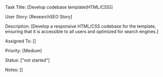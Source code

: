 Task Title: [Develop codebase template(HTML/CSS)]

User Story: [ResearchSEO Story]

Description: [Develop a responsive HTML/CSS codebase for the template, ensuring that it is accessible to all users and optimized for search engines.]

Assigned To: []

Priority: [Medium]

Status: ["not started"]

Notes: []